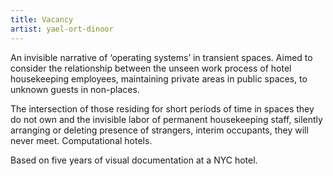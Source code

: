 ```yaml
---
title: Vacancy
artist: yael-ort-dinoor
---
```

An invisible narrative of ‘operating systems’ in transient spaces. Aimed to consider the relationship between the unseen work process of hotel housekeeping employees, maintaining private areas in public spaces, to unknown guests in non-places.

The intersection of those residing for short periods of time in spaces they do not own and the invisible labor of permanent housekeeping staff, silently arranging or deleting presence of strangers, interim occupants, they will never meet. Computational hotels.

Based on five years of visual documentation at a NYC hotel.